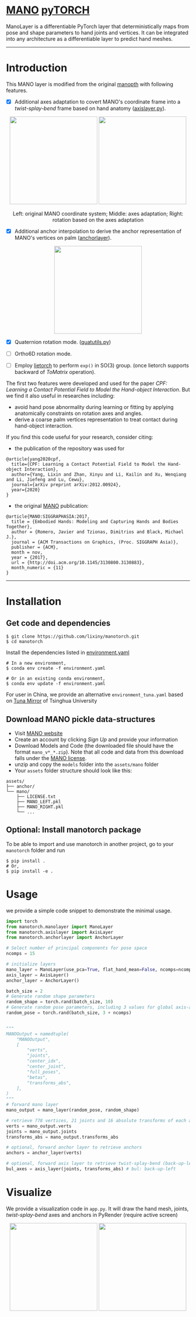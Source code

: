 [MANO](http://mano.is.tue.mpg.de)  [pyTORCH](https://pytorch.org/)
=====
ManoLayer is a differentiable PyTorch layer that deterministically maps from pose and shape parameters to hand joints and vertices.
It can be integrated into any architecture as a differentiable layer to predict hand meshes.

---
# Introduction

This MANO layer is modified from the original [manopth](https://github.com/hassony2/manopth) with following features.
- [x] Additional axes adaptation to covert MANO's coordinate frame into a *twist-splay-bend*  frame based on hand anatomy ([axislayer.py](https://github.com/lixiny/manotorch/blob/master/manotorch/axislayer.py)).

<p align="center">
    <img src="doc/axes_adapt.png", height=240> <img src="doc/hand_anatomy.png", height=240>
</p>
<p align="center">
    Left: original MANO coordinate system; Middle: axes adaptation;  Right: rotation based on the axes adaptation
</p>

- [x] Additional anchor interpolation to derive the anchor representation of MANO's vertices on palm ([anchorlayer](https://github.com/lixiny/manotorch/blob/master/manotorch/anchorlayer.py)).
<p align="center">
    <img src="doc/anchors.png", height=240>
</p>

- [x] Quaternion rotation mode. ([quatutils.py](https://github.com/lixiny/manotorch/blob/master/manotorch/utils/quatutils.py))
- [ ] Ortho6D rotation mode.

- [ ] Employ [lietorch](https://github.com/princeton-vl/lietorch) to perform `exp()` in SO(3) group. (once lietorch supports backward of *ToMatrix* operation).


The first two features were developed and used for the paper *CPF: Learning a Contact Potential Field to Model the Hand-object Interaction*.
But we find it also useful in researches including:
* avoid hand pose abnormality during learning or fitting by applying anatomically constraints on rotation axes and angles.
* derive a coarse palm vertices representation to treat contact during hand-object interaction.


If you find this code useful for your research, consider citing:
- the publication of the repository was used for
```
@article{yang2020cpf,
  title={CPF: Learning a Contact Potential Field to Model the Hand-object Interaction},
  author={Yang, Lixin and Zhan, Xinyu and Li, Kailin and Xu, Wenqiang and Li, Jiefeng and Lu, Cewu},
  journal={arXiv preprint arXiv:2012.00924},
  year={2020}
}
```
- the original [MANO](http://mano.is.tue.mpg.de) publication:
```
@article{MANO:SIGGRAPHASIA:2017,
  title = {Embodied Hands: Modeling and Capturing Hands and Bodies Together},
  author = {Romero, Javier and Tzionas, Dimitrios and Black, Michael J.},
  journal = {ACM Transactions on Graphics, (Proc. SIGGRAPH Asia)},
  publisher = {ACM},
  month = nov,
  year = {2017},
  url = {http://doi.acm.org/10.1145/3130800.3130883},
  month_numeric = {11}
}
```
---
# Installation

## Get code and dependencies

``` shell
$ git clone https://github.com/lixiny/manotorch.git
$ cd manotorch
```
Install the dependencies listed in [environment.yaml](environment.yaml)

``` shell
# In a new environment,
$ conda env create -f environment.yaml

# Or in an existing conda environment,
$ conda env update -f environment.yaml
```

For user in China, we provide an alternative `environment_tuna.yaml` based on [Tuna Mirror](https://mirrors.tuna.tsinghua.edu.cn/) of Tsinghua University


## Download MANO pickle data-structures
- Visit [MANO website](http://mano.is.tue.mpg.de/)
- Create an account by clicking *Sign Up* and provide your information
- Download Models and Code (the downloaded file should have the format `mano_v*_*.zip`). Note that all code and data from this download falls under the [MANO license](http://mano.is.tue.mpg.de/license).
- unzip and copy the `models` folder into the `assets/mano` folder
- Your `assets` folder structure should look like this:
```
assets/
├── anchor/
└── mano/
    ├── LICENSE.txt
    ├── MANO_LEFT.pkl
    ├── MANO_RIGHT.pkl
    └── ...
```

## Optional: Install manotorch package
To be able to import and use manotorch in another project, go to your `manotorch` folder and run
```
$ pip install .
# Or,
$ pip install -e .
```

# Usage

we provide a simple code snippet to demonstrate the minimal usage.
``` python
import torch
from manotorch.manolayer import ManoLayer
from manotorch.axislayer import AxisLayer
from manotorch.anchorlayer import AnchorLayer

# Select number of principal components for pose space
ncomps = 15

# initialize layers
mano_layer = ManoLayer(use_pca=True, flat_hand_mean=False, ncomps=ncomps)
axis_layer = AxisLayer()
anchor_layer = AnchorLayer()

batch_size = 2
# Generate random shape parameters
random_shape = torch.rand(batch_size, 10)
# Generate random pose parameters, including 3 values for global axis-angle rotation
random_pose = torch.rand(batch_size, 3 + ncomps)


"""
MANOOutput = namedtuple(
    "MANOOutput",
    [
        "verts",
        "joints",
        "center_idx",
        "center_joint",
        "full_poses",
        "betas",
        "transforms_abs",
    ],
)
"""
# forward mano layer
mano_output = mano_layer(random_pose, random_shape)

# retrieve 778 vertices, 21 joints and 16 absolute transforms of each articulation
verts = mano_output.verts
joints = mano_output.joints
transforms_abs = mano_output.transforms_abs

# optional, forward anchor layer to retrieve anchors
anchors = anchor_layer(verts)

# optional, forward axis layer to retrieve twist-splay-bend (back-up-left) axes
bul_axes = axis_layer(joints, transforms_abs) # bul: back-up-left

```

# Visualize
We provide a visualization code in `app.py`.
It will draw the hand mesh, joints, *twist-splay-bend* axes and anchors in PyRender (require active screen)

<p align="center">
    <img src="doc/demo_axes.png", height="240">  <img src="doc/demo_anchors.png", height="240">
</p>

